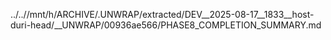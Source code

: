 ../..//mnt/h/ARCHIVE/.UNWRAP/extracted/DEV__2025-08-17__1833__host-duri-head/__UNWRAP/00936ae566/PHASE8_COMPLETION_SUMMARY.md